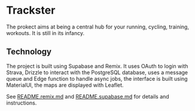 # Trackster

The prokect aims at being a central hub for your running, cycling, training, workouts. It is still in its infancy.

## Technology

The project is built using Supabase and Remix. It uses OAuth to login with Strava, Drizzle to interact with the PostgreSQL database, uses a message queue and Edge function to handle async jobs, the interface is built using MaterialUI, the maps are displayed with Leaflet.

See [README.remix.md](./README.remix.md) and [README.supabase.md](./README.supabase.md) for details and instructions.

